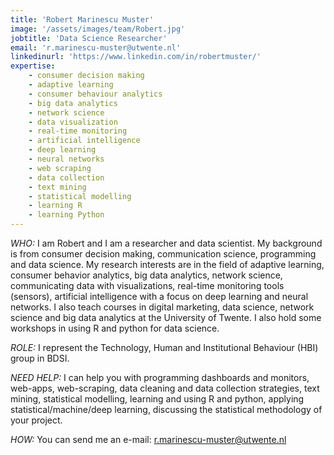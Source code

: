 ```yaml
---
title: 'Robert Marinescu Muster'
image: '/assets/images/team/Robert.jpg'
jobtitle: 'Data Science Researcher'
email: 'r.marinescu-muster@utwente.nl'
linkedinurl: 'https://www.linkedin.com/in/robertmuster/'
expertise: 
    - consumer decision making
    - adaptive learning
    - consumer behaviour analytics
    - big data analytics
    - network science
    - data visualization
    - real-time monitoring
    - artificial intelligence
    - deep learning
    - neural networks
    - web scraping
    - data collection
    - text mining
    - statistical modelling
    - learning R
    - learning Python
---
```


*WHO:* I am Robert and I am a researcher and data scientist. My background is from consumer decision making, communication science, programming and data science. My research interests are in the field of adaptive learning, consumer behavior analytics, big data analytics, network science, communicating data with visualizations, real-time monitoring tools (sensors), artificial intelligence with a focus on deep learning and neural networks. I also teach courses in digital marketing, data science, network science and big data analytics at the University of Twente. I also hold some workshops in using R and python for data science.

*ROLE:* I represent the Technology, Human and Institutional Behaviour (HBI) group in BDSI.

*NEED HELP:* I can help you with programming dashboards and monitors, web-apps, web-scraping, data cleaning and data collection strategies, text mining, statistical modelling, learning and using R and python, applying statistical/machine/deep learning, discussing the statistical methodology of your project.

*HOW:* You can send me an e-mail: [r.marinescu-muster@utwente.nl](mailto:r.marinescu-muster@utwente.nl)
